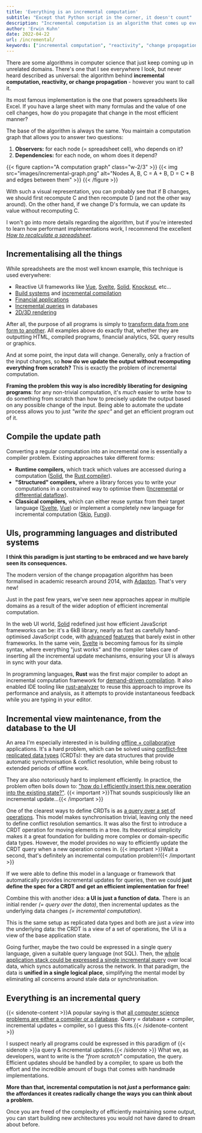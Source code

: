 ```yaml
---
title: 'Everything is an incremental computation'
subtitle: "Except that Python script in the corner, it doesn't count"
description: "Incremental computation is an algorithm that comes up everywhere, from spreadsheets to compilers to UI frameworks. Why is not seen as universal?"
author: 'Erwin Kuhn'
date: 2022-04-22
url: /incremental/
keywords: ["incremental computation", "reactivity", "change propagation", "universal algorithm"]
---
```


There are some algorithms in computer science that just keep coming up in unrelated domains. There's one that I see everywhere I look, but never heard described as universal: the algorithm behind **incremental computation, reactivity, or change propagation** - however you want to call it.

Its most famous implementation is the one that powers spreadsheets like Excel. If you have a large sheet with many formulas and the value of one cell changes, how do you propagate that change in the most efficient manner?

The base of the algorithm is always the same. You maintain a computation graph that allows you to answer two questions:
1. **Observers:** for each node (= spreadsheet cell), who depends on it?
2. **Dependencies:** for each node, on whom does it depend?

{{< figure caption="A computation graph" class="w-2/3" >}}
{{< img src="images/incremental-graph.png" alt="Nodes A, B, C = A + B, D = C * B and edges between them" >}}
{{< /figure >}}

With such a visual representation, you can probably see that if B changes, we should first recompute C and then recompute D (and not the other way around). On the other hand, if we change D's formula, we can update its value without recomputing C.

I won't go into more details regarding the algorithm, but if you're interested to learn how performant implementations work, I recommend the excellent 
[_How to recalculate a spreadsheet_](https://lord.io/spreadsheets/).

## Incrementalising all the things

While spreadsheets are the most well known example, this technique is used everywhere:
- Reactive UI frameworks like [Vue](https://vuejs.org/), [Svelte](https://svelte.dev/), [Solid](https://www.solidjs.com/), [Knockout](https://knockoutjs.com/), etc...
- [Build systems](https://www.microsoft.com/en-us/research/publication/build-systems-la-carte/) and [incremental compilation](https://blog.rust-lang.org/2016/09/08/incremental.html)
- [Financial applications](https://opensource.janestreet.com/incremental/)
- [Incremental queries](https://wiki.postgresql.org/wiki/Incremental_View_Maintenance) in databases
- [2D/3D rendering](https://aardvarkians.com/) 

After all, the purpose of all programs is simply to [transform data from one form to another](https://www.youtube.com/watch?v=rX0ItVEVjHc#t=12m38s). All examples above do exactly that, whether they are outputting HTML, compiled programs, financial analytics, SQL query results or graphics.

And at some point, the input data will change. Generally, only a fraction of the input changes, so **how do we update the output without recomputing everything from scratch?** This is exactly the problem of incremental computation.

**Framing the problem this way is also incredibly liberating for designing programs**: for any non-trivial computation, it's _much_ easier to write how to do something from scratch than how to precisely update the output based on any possible change of the input. Being able to automate the update process allows you to just _"write the spec"_ and get an efficient program out of it.

## Compile the update path

Converting a regular computation into an incremental one is essentially a compiler problem. Existing approaches take different forms:
- **Runtime compilers,** which track which values are accessed during a computation ([Solid](https://www.solidjs.com/), the [Rust compiler](https://github.com/salsa-rs/salsa)).
- **"Structured" compilers,** where a library forces you to write your computations in a constrained way to optimise them ([Incremental](https://opensource.janestreet.com/incremental/) or [differential dataflow](https://github.com/TimelyDataflow/differential-dataflow)).
- **Classical compilers,** which can either reuse syntax from their target language ([Svelte](https://svelte.dev/), [Vue](https://vuejs.org/)) or implement a completely new language for incremental computation ([Skip](https://github.com/skiplang/skip), [Fungi](https://github.com/Adapton/fungi-lang.rust)).

## UIs, programming languages and distributed systems

**I think this paradigm is just starting to be embraced and we have barely seen its consequences.**

The modern version of the change propagation algorithm has been formalised in academic research around 2014, with [Adapton](http://adapton.org). That's very new! 

Just in the past few years, we've seen new approaches appear in multiple domains as a result of the wider adoption of efficient incremental computation.

In the web UI world, [Solid](https://www.solidjs.com/) redefined just how efficient JavaScript frameworks can be: it's a 6kB library, nearly as fast as carefully hand-optimised JavaScript code, with [advanced](https://www.solidjs.com/docs/latest/api#usetransition) [features](https://www.solidjs.com/docs/latest/api#rendertostream) that barely exist in other frameworks. In the same vein, [Svelte](https://svelte.dev/) is becoming famous for its simple syntax, where everything "just works" and the compiler takes care of inserting all the incremental update mechanisms, ensuring your UI is always in sync with your data.

In programming languages, **Rust** was the first major compiler to adopt an incremental computation framework for [demand-driven compilation](https://rustc-dev-guide.rust-lang.org/query.html). It also enabled IDE tooling like [rust-analyzer](https://github.com/rust-lang/rust-analyzer) to reuse this approach to improve its performance and analysis, as it attempts to provide instantaneous feedback while you are typing in your editor.

## Incremental view maintenance, from the database to the UI
An area I'm especially interested in is building [offline + collaborative](/getting-crdts-to-production/) applications. It's a hard problem, which can be solved using [conflict-free replicated data types](https://crdt.tech/) (CRDTs): they are data structures that provide automatic synchronisation & conflict resolution, while being robust to extended periods of offline work.

They are also notoriously hard to implement efficiently. In practice, the problem often boils down to: ["how do I efficiently insert this new operation into the existing state?"](https://josephg.com/blog/crdts-go-brrr/). {{< important >}}That sounds suspiciously like an incremental update...{{< /important >}}

One of the clearest ways to define CRDTs is as [a query over a set of operations](https://arxiv.org/abs/1805.04263). This model makes synchronisation trivial, leaving only the need to define conflict resolution semantics. It was also the first to introduce a CRDT operation for moving elements in a tree. Its theoretical simplicity makes it a great foundation for building more complex or domain-specific data types. However, the model provides no way to efficiently update the CRDT query when a new operation comes in. {{< important >}}Wait a second, that's definitely an incremental computation problem!{{< /important >}}

If we were able to define this model in a language or framework that automatically provides incremental updates for queries, then we could **just define the spec for a CRDT and get an efficient implementation for free!**

Combine this with another idea: **a UI is just a function of data.** There is an initial render _(= query over the data)_, then incremental updates as the underlying data changes _(= incremental computation)_.

This is the same setup as replicated data types and both are just a _view_ into the underlying data: the CRDT is a view of a set of operations, the UI is a view of the base application state. 

Going further, maybe the two could be expressed in a single query language, given a suitable query language (not SQL). Then, the [whole application stack could be expressed a single incremental query](https://riffle.systems/essays/prelude/#towards-a-more-radical-approach) over local data, which syncs automatically across the network. In that paradigm, the data is **unified in a single logical place**, simplifying the mental model by eliminating all concerns around stale data or synchronisation.

## Everything is an incremental query

{{< sidenote-content >}}A popular saying is that [all computer science problems are either a compiler or a database](https://twitter.com/PredragGruevski/status/1470206964043071491). Query = database + compiler, incremental updates = compiler, so I guess this fits.{{< /sidenote-content >}}

I suspect nearly all programs could be expressed in this paradigm of {{< sidenote >}}a query & incremental updates.{{< /sidenote >}} What we, as developers, want to write is the _"from scratch"_ computation, the query. Efficient updates should be handled by a compiler, to spare us both the effort and the incredible amount of bugs that comes with handmade implementations.

**More than that, incremental computation is not _just_ a performance gain: the affordances it creates radically change the ways you can think about a problem.**

Once you are freed of the complexity of efficiently maintaining some output, you can start building new architectures you would not have dared to dream about before.
